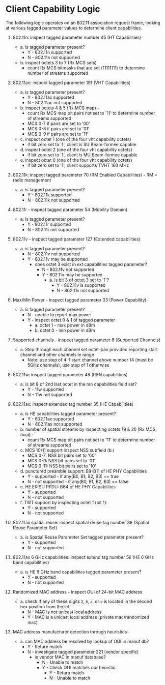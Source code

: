 Client Capability Logic
=======================

The following logic operates on an 802.11 association request frame, looking at various tagged parameter
values to determine client capabilities.

1. 802.11n: inspect tagged parameter number 45 (HT Capabilities)
    - a. is tagged parameter present? 
        - Y - 802.11n supported
        - N - 802.11n not supported
    - b. inspect octets 3 to 7 (Rx MCS sets) 
        - count Rx MCS bitmasks that are set (11111111) to determine number of streams supported
        
2. 802.11ac: inspect tagged parameter 191 (VHT Capabilities)
    - a. is tagged parameter present?
        - Y - 802.11ac supported
        - N - 802.11ac not supported
    - b. inspect octets 4 & 5 (Rx MCS map) - 
        - count Rx MCS map bit pairs not set to '11' to determine number of streams supported
        - MCS 0-7 if pairs are set to '00'
        - MCS 0-8 if pairs are set to '01'
        - MCS 0-9 if pairs are set to '11'
    - c. inspect octet 1 (one of the four vht capability octets)
        - if bit zero set to '1', client is SU Beam-formee capable
    - d. inspect octet 2 (one of the four vht capability octets)
        - if bit zero set to '1', client is MU Beam-formee capable     
    - e. inspect octet 0 (one of the four vht capability octets)
        - if bit zero set to '1', client supports TVHT 160 MHz 

3. 802.11k: inspect tagged parameter 70 (RM Enabled Capabilities) - RM = radio management
    - a. is tagged parameter present?
        - Y - 802.11k supported
        - N - 802.11k not supported

4. 802.11r - inspect tagged parameter 54 (Mobility Domain)
    - a. is tagged parameter present? 
        - Y - 802.11r supported
        - N - 802.11r not supported

5. 802.11v - inspect tagged parameter 127 (Extended capabilities)
    - a. is tagged parameter present?
        - N - 802.11v not supported
        - Y - 802.11v may be supported
            - does octet 3 exist in ext capabilities tagged parameter?
                - N - 802.11v not supported
                - Y - 802.11v may be supported
                    - a. is bit 3 of octet 3 set to '1'?
                        - Y - 802.11v is supported
                        - N - 802.11v not supported

6. Max/Min Power - inspect tagged parameter 33 (Power Capability)
    - a. is tagged parameter present?
        - N - unable to report max power
        - Y - inspect octet 0 & 1 of tagged parameter
            - a. octet 1 - max power in dBm
            - b. octet 0 - min power in dBm

7. Supported channels - inspect tagged parameter 6 (Supported Channels)
    - a. Step through each channel set octet-pair provided reporting start channel and other channels in range
        - Note: use step of 4 if start channel above number 14 (must be 5GHz channels), use step of 1 otherwise

8. 802.11w: inspect tagged parameter 48 (RSN capabilities) 
    - a. is bit 8 of 2nd last octet in the rsn capabilities field set?
        - Y - 11w supported
        - N - 11w not supported

9. 802.11ax: inspect extended tag number 35 (HE Capabilities)
    - a. is HE capabilities tagged parameter present? 
        - Y - 802.11ax supported
        - N - 802.11ax not supported
    - b. number of spatial streams by inspecting octets 19 & 20 (Rx MCS map) - 
        - count Rx MCS map bit pairs not set to '11' to determine number of streams supported
    - c. MCS 10/11 support inspect NSS subfield (b.)
        - MCS 0-7: NSS bit pairs set to '00'
        - MCS 0-9: NSS bit pairs set to '01'
        - MCS 0-11: NSS bit pairs set to '10'
    - d. punctured preamble support: B8-B11 of HE PHY Capabilities 
        - Y - supported - if any(B0, B1, B2, B3) == true
        - N - not supported - if any(B0, B1, B2, B3) == false
    - e. HE ER SU PPDU: B64 of HE PHY Capabilities
        - Y - supported 
        - N - not supported
    - f. TWT support by inspecting octet 1 (bit 1):
        - Y - supported
        - N - not supported

10. 802.11ax spatial reuse: inspect spatial reuse tag number 39 (Spatial Reuse Parameter Set)
    - a. is Spatial Reuse Parameter Set tagged parameter present?
        - Y - supported
        - N - not supported

11. 802.11ax 6 GHz capabilities: inspect extend tag number 59 (HE 6 GHz band capabilities)
    - a. is HE 6 GHz band capabilities tagged parameter present?
        - Y - supported
        - N - not supported

12. Randomized MAC address - inspect OUI of 24-bit MAC address
    - a. check if any of these digits `2`, `6`, `a`, or `e` is located in the second hex position from the left
        - N - MAC is not unicast local address
        - Y - MAC is a unicast local address (private mac/randomized mac)

13. MAC address manufacturer detection through heuristics 
    - a. can MAC address be resolved by lookup of OUI in manuf db?
        - Y - Return match
        - N - investigate tagged parameter 221 (vendor specific)
            - is vendor MAC in manuf database?
                - N - Unable to match
                - Y - Check OUI matches our heurstic
                    - Y - Return match
                    - N - Unable to match